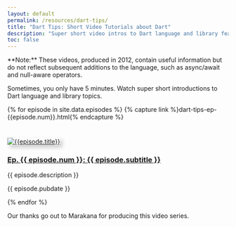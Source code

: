 ```yaml
---
layout: default
permalink: /resources/dart-tips/
title: "Dart Tips: Short Video Tutorials about Dart"
description: "Super short video intros to Dart language and library features."
toc: false
---
```


<aside class="alert alert-info" markdown="1">
**Note:**
These videos, produced in 2012, contain useful information but do
not reflect subsequent additions to the language, such as async/await
and null-aware operators.
</aside>

Sometimes, you only have 5 minutes. Watch super short introductions to
Dart language and library topics.

{% for episode in site.data.episodes %}
{% capture link %}dart-tips-ep-{{episode.num}}.html{% endcapture %}
<div class="row">
  <div class="col-sm-2">
    <div class="content">
      <a href="{{ link }}">
        <img style="margin-top:25px; box-shadow: 5px 5px 10px #CCC;"
             src="{{episode.thumbnail}}" alt="{{episode.title}}">
      </a>
    </div>
  </div>
  <div class="col-sm-10">
    <div class="content">
      <h3><a href="{{ link }}">Ep. {{ episode.num }}: {{ episode.subtitle }}</a></h3>
      <p>{{ episode.description }}</p>
      <p>{{ episode.pubdate }}</p>
    </div>
  </div>
</div>
{% endfor %}

Our thanks go out to Marakana for producing this video series.

